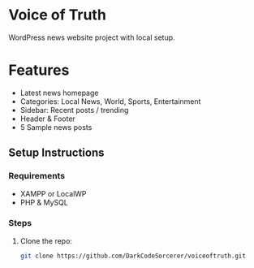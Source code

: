 # Voice of Truth
WordPress news website project with local setup.

# Features
- Latest news homepage
- Categories: Local News, World, Sports, Entertainment
- Sidebar: Recent posts / trending
- Header & Footer
- 5 Sample news posts

## Setup Instructions

### Requirements
- XAMPP or LocalWP
- PHP & MySQL

### Steps

1. Clone the repo:
   ```bash
   git clone https://github.com/DarkCodeSorcerer/voiceoftruth.git
